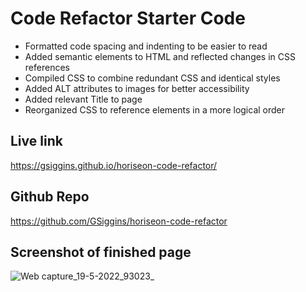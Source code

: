 # Code Refactor Starter Code

- Formatted code spacing and indenting to be easier to read
- Added semantic elements to HTML and reflected changes in CSS references
- Compiled CSS to combine redundant CSS and identical styles
- Added ALT attributes to images for better accessibility
- Added relevant Title to page
- Reorganized CSS to reference elements in a more logical order

## Live link

https://gsiggins.github.io/horiseon-code-refactor/

## Github Repo

https://github.com/GSiggins/horiseon-code-refactor

## Screenshot of finished page

![Web capture_19-5-2022_93023_](https://user-images.githubusercontent.com/103160909/169352010-bf0705ce-3123-4206-8825-45279d21ded9.jpeg)
